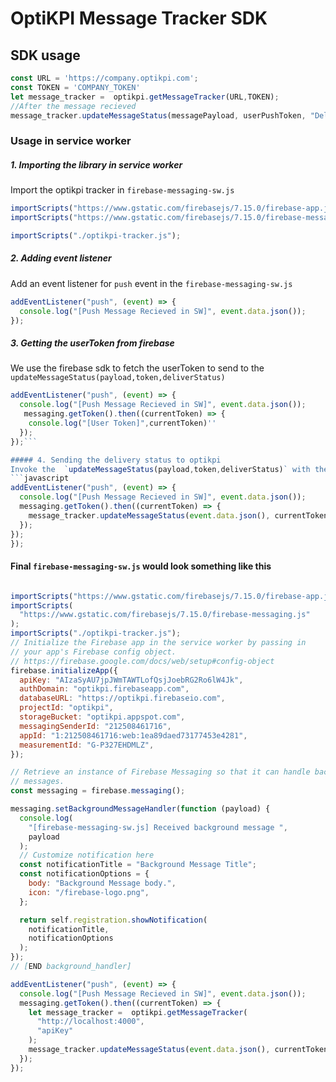 # OptiKPI Message Tracker SDK

## SDK usage
```javascript
const URL = 'https://company.optikpi.com';
const TOKEN = 'COMPANY_TOKEN'
let message_tracker =  optikpi.getMessageTracker(URL,TOKEN);
//After the message recieved
message_tracker.updateMessageStatus(messagePayload, userPushToken, "Delivered")
```   

### Usage in service worker

##### 1. Importing the library in service worker

Import the optikpi tracker in `firebase-messaging-sw.js`
```javascript
importScripts("https://www.gstatic.com/firebasejs/7.15.0/firebase-app.js");
importScripts("https://www.gstatic.com/firebasejs/7.15.0/firebase-messaging.js");

importScripts("./optikpi-tracker.js");
```
##### 2. Adding event listener
Add an event listener for `push` event in the `firebase-messaging-sw.js`

```javascript
addEventListener("push", (event) => {
  console.log("[Push Message Recieved in SW]", event.data.json());
});
```

##### 3. Getting the userToken from firebase
We use the firebase sdk to fetch the userToken to send to the `updateMessageStatus(payload,token,deliverStatus)`
```javascript
addEventListener("push", (event) => {
  console.log("[Push Message Recieved in SW]", event.data.json());
   messaging.getToken().then((currentToken) => {
    console.log("[User Token]",currentToken)''
  });
});```

##### 4. Sending the delivery status to optikpi
Invoke the  `updateMessageStatus(payload,token,deliverStatus)` with the appropriate arguments
```javascript
addEventListener("push", (event) => {
  console.log("[Push Message Recieved in SW]", event.data.json());
  messaging.getToken().then((currentToken) => {
    message_tracker.updateMessageStatus(event.data.json(), currentToken, "Delivered");
  });
});
});
```

#### Final `firebase-messaging-sw.js` would look something like this
```javascript

importScripts("https://www.gstatic.com/firebasejs/7.15.0/firebase-app.js");
importScripts(
  "https://www.gstatic.com/firebasejs/7.15.0/firebase-messaging.js"
);
importScripts("./optikpi-tracker.js");
// Initialize the Firebase app in the service worker by passing in
// your app's Firebase config object.
// https://firebase.google.com/docs/web/setup#config-object
firebase.initializeApp({
  apiKey: "AIzaSyAU7jpJWmTAWTLofQsjJoebRG2Ro6lW4Jk",
  authDomain: "optikpi.firebaseapp.com",
  databaseURL: "https://optikpi.firebaseio.com",
  projectId: "optikpi",
  storageBucket: "optikpi.appspot.com",
  messagingSenderId: "212508461716",
  appId: "1:212508461716:web:1ea89daed73177453e4281",
  measurementId: "G-P327EHDMLZ",
});

// Retrieve an instance of Firebase Messaging so that it can handle background
// messages.
const messaging = firebase.messaging();

messaging.setBackgroundMessageHandler(function (payload) {
  console.log(
    "[firebase-messaging-sw.js] Received background message ",
    payload
  );
  // Customize notification here
  const notificationTitle = "Background Message Title";
  const notificationOptions = {
    body: "Background Message body.",
    icon: "/firebase-logo.png",
  };

  return self.registration.showNotification(
    notificationTitle,
    notificationOptions
  );
});
// [END background_handler]

addEventListener("push", (event) => {
  console.log("[Push Message Recieved in SW]", event.data.json());
  messaging.getToken().then((currentToken) => {
    let message_tracker =  optikpi.getMessageTracker(
      "http://localhost:4000",
      "apiKey"
    );
    message_tracker.updateMessageStatus(event.data.json(), currentToken, "Delivered");
  });
});
```